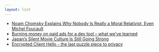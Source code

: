 ```yaml
---
layout: list
---
```


 - [Noam Chomsky Explains Why Nobody Is Really a Moral Relativist, Even Michel Foucault](https://www.openculture.com/2023/09/noam-chomsky-explains-why-nobody-is-really-a-moral-relativist-even-michel-foucault.html)
 - [Burning money on paid ads for a dev tool – what we've learned](https://posthog.com/blog/dev-marketing-paid-ads)
 - [Japan’s Silent Movie Culture Is Still Going Strong](https://petertasker.asia/articles/culture/think-again-al-jolson-japans-silent-movie-culture-is-still-going-strong/)
 - [Encrypted Client Hello - the last puzzle piece to privacy](https://blog.cloudflare.com/announcing-encrypted-client-hello/)
